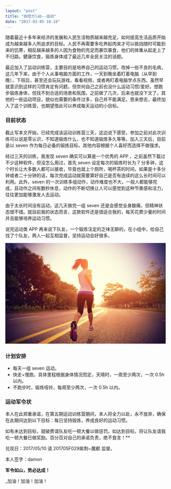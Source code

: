 ```yaml
---
layout: "post"
title: "自控力lab--运动"
date: "2017-03-05 18:18"
---
```


随着最近十多年来经济的发展和人民生活物质越来越充足，如何提高生活品质开始成为越来越多人所追求的目标。人民不再需要多吃养起肉来才可以抵挡随时可能到来的饥寒，相反越来越多的人因为食物的充足而暴饮暴食，他们的体重从起走上了不归路。健康饮食，锻炼身体成了最近几年全民关注的话题。

最近加入了运动训练营，主要目的是培养自己的运动习惯，改掉一些不良的毛病，这几年下来，由于个人从事电脑方面的工作，一天到晚坐着盯着电脑（从早到晚），下班后，甚至还会玩玩游戏，看看视频，或者再盯着电脑学点东西。虽然早就意识到这样的习惯肯定有问题，但奈何自己之前也没什么运动习惯/爱好。想跑步锻炼身体，但找不到合适的场景和氛围，之前做了几次，后来也就没下文了。其他的一些运动项目，貌似也需要的条件过多，自己并不能满足。思来想去，最终加入了这个训练营，也期望借此可以养成每天运动的小目标。

### 目前状态

截止写本文开始，已经完成该运动训练营三天，这边说下感受，参加之前对此次训练可以说是零认识，不知道锻炼什么，也不知道锻炼多久等等。加入三天后，目前是以 seven 作为每日必备的锻炼目标，其他内容根据个人喜好而选择不做强求。

经过三天的训练，我发现 seven 确实可以算是一个优秀的 APP ，之前虽然下载过不少这种软件，但没怎么用过，首先 seven 设定每次的锻炼时长为 7 分多钟，这个时长让大多数人都可以接收，毕竟也就上个厕所，喝杯茶的时间，如果是十多分钟或者二十分钟的话，每次完成运动就需要算好自己是否有连续的这么长时间可以利用。此外，seven 的一次训练多组动作，动作难度也不大，一般人都能够完成，且动作之间有数秒休息，动作的不断切换让人可以感觉到这种节奏感和活力，往往更加能够激发人去运动。

由于太长时间没有运动，这几天做完一组 seven 还是会感觉全身酸痛，但精神状态很不错。就目前我的状态而言，这款软件还是很适合我的，每天花费少量的时间并且能够培养运动习惯。

说完运动类 APP 再来说下队友，一个锻炼注定的乏味无聊的，在小组中，给自己找了个队友，两人一起互相监督，坚持运动会好很多。

![](https://raw.githubusercontent.com/noparkinghere/noparkinghere.github.io/master/img/2017-03-05-自控力lab-运动/1.jpg)


### 计划安排

- 每天一组 seven 运动。
- 快走+慢跑，具体里程根据身体情况而定，天晴时，一周至少两次，一次 0.5h 以内。
- 不跑步时，锻炼哑铃，每周至少两次，一次 0.5h 以内。

### 运动军令状

本人在此郑重承诺，在第五期运动训练营期间，本人将全力以赴，永不放弃，确保在此期间达到以下目标：每日坚持锻炼，养成良好的运动习惯。

如有未达到目标，就破费请队友吃一顿大餐以做惩罚。如达到目标，将让队友请我吃一顿大餐已做奖励。百分百对自己的承诺负责，绝不食言！**

兑现日：2017/05/10 请 201705F029紫荆~魔都 监督。

本人签字：damon

**军令如山，势必达成！**

_加油！加油！加油！
